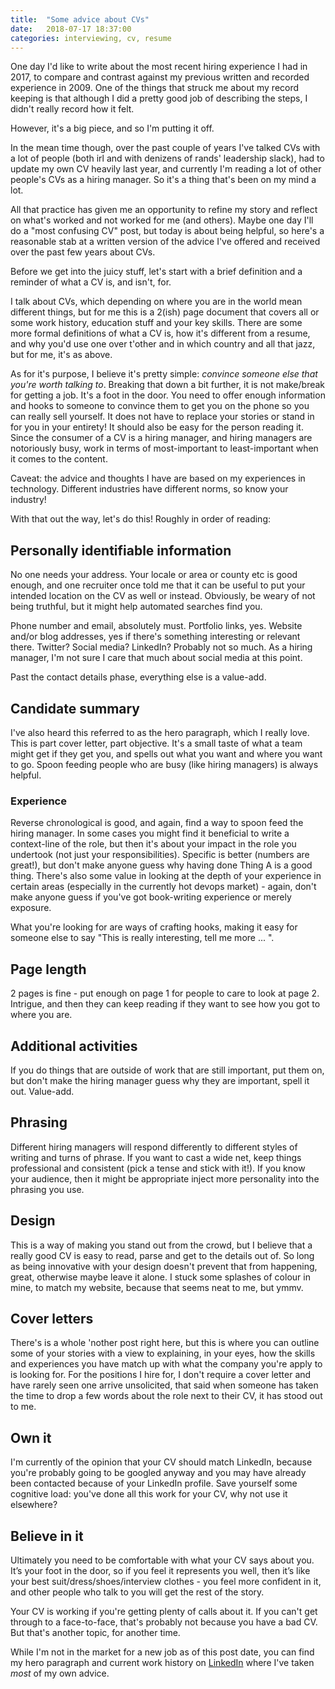 ```yaml
---
title:  "Some advice about CVs"
date:   2018-07-17 18:37:00
categories: interviewing, cv, resume
---
```


One day I'd like to write about the most recent hiring experience I had in 2017, to compare and contrast against my previous written and recorded experience in 2009. One of the things that struck me about my record keeping is that although I did a pretty good job of describing the steps, I didn't really record how it felt.

However, it's a big piece, and so I'm putting it off.

In the mean time though, over the past couple of years I've talked CVs with a lot of people (both irl and with denizens of rands' leadership slack), had to update my own CV heavily last year, and currently I'm reading a lot of other people's CVs as a hiring manager. So it's a thing that's been on my mind a lot.

All that practice has given me an opportunity to refine my story and reflect on what's worked and not worked for me (and others). Maybe one day I'll do a "most confusing CV" post, but today is about being helpful, so here's a reasonable stab at a written version of the advice I've offered and received over the past few years about CVs.

Before we get into the juicy stuff, let's start with a brief definition and a reminder of what a CV is, and isn't, for.

I talk about CVs, which depending on where you are in the world mean different things, but for me this is a 2(ish) page document that covers all or some work history, education stuff and your key skills. There are some more formal definitions of what a CV is, how it's different from a resume, and why you'd use one over t'other and in which country and all that jazz, but for me, it's as above.

As for it's purpose, I believe it's pretty simple: _convince someone else that you're worth talking to_. Breaking that down a bit further, it is not make/break for getting a job. It's a foot in the door. You need to offer enough information and hooks to someone to convince them to get you on the phone so you can really sell yourself. It does not have to replace your stories or stand in for you in your entirety! It should also be easy for the person reading it. Since the consumer of a CV is a hiring manager, and hiring managers are notoriously busy, work in terms of most-important to least-important when it comes to the content.

Caveat: the advice and thoughts I have are based on my experiences in technology. Different industries have different norms, so know your industry!

With that out the way, let's do this! Roughly in order of reading:

## Personally identifiable information
No one needs your address. Your locale or area or county etc is good enough, and one recruiter once told me that it can be useful to put your intended location on the CV as well or instead. Obviously, be weary of not being truthful, but it might help automated searches find you.

Phone number and email, absolutely must. Portfolio links, yes. Website and/or blog addresses, yes if there's something interesting or relevant there. Twitter? Social media? LinkedIn? Probably not so much. As a hiring manager, I'm not sure I care that much about social media at this point. 

Past the contact details phase, everything else is a value-add.

## Candidate summary
I've also heard this referred to as the hero paragraph, which I really love. This is part cover letter, part objective. It's a small taste of what a team might get if they get you, and spells out what you want and where you want to go. Spoon feeding people who are busy (like hiring managers) is always helpful.

### Experience
Reverse chronological is good, and again, find a way to spoon feed the hiring manager. In some cases you might find it beneficial to write a context-line of the role, but then it's about your impact in the role you undertook (not just your responsibilities). Specific is better (numbers are great!), but don't make anyone guess why having done Thing A is a good thing. There's also some value in looking at the depth of your experience in certain areas (especially in the currently hot devops market) - again, don't make anyone guess if you've got book-writing experience or merely exposure.

What you're looking for are ways of crafting hooks, making it easy for someone else to say "This is really interesting, tell me more ... ".

## Page length
2 pages is fine - put enough on page 1 for people to care to look at page 2. Intrigue, and then they can keep reading if they want to see how you got to where you are.

## Additional activities
If you do things that are outside of work that are still important, put them on, but don't make the hiring manager guess why they are important, spell it out. Value-add.

## Phrasing
Different hiring managers will respond differently to different styles of writing and turns of phrase. If you want to cast a wide net, keep things professional and consistent (pick a tense and stick with it!). If you know your audience, then it might be appropriate inject more personality into the phrasing you use.

## Design
This is a way of making you stand out from the crowd, but I believe that a really good CV is easy to read, parse and get to the details out of. So long as being innovative with your design doesn't prevent that from happening, great, otherwise maybe leave it alone. I stuck some splashes of colour in mine, to match my website, because that seems neat to me, but ymmv.

## Cover letters
There's is a whole 'nother post right here, but this is where you can outline some of your stories with a view to explaining, in your eyes, how the skills and experiences you have match up with what the company you're apply to is looking for. For the positions I hire for, I don't require a cover letter and have rarely seen one arrive unsolicited, that said when someone has taken the time to drop a few words about the role next to their CV, it has stood out to me.

## Own it
I'm currently of the opinion that your CV should match LinkedIn, because you're probably going to be googled anyway and you may have already been contacted because of your LinkedIn profile. Save yourself some cognitive load: you've done all this work for your CV, why not use it elsewhere?

## Believe in it
Ultimately you need to be comfortable with what your CV says about you. It’s your foot in the door, so if you feel it represents you well, then it’s like your best suit/dress/shoes/interview clothes - you feel more confident in it, and other people who talk to you will get the rest of the story.

Your CV is working if you're getting plenty of calls about it. If you can't get through to a face-to-face, that's probably not because you have a bad CV. But that's another topic, for another time.

While I'm not in the market for a new job as of this post date, you can find my hero paragraph and current work history on [LinkedIn](https://www.linkedin.com/in/pietersartain/) where I've taken _most_ of my own advice.